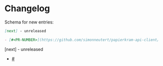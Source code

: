 # Changelog

Schema for new entries:

```markdown
[next] - unreleased

- [#<PR-NUMBER>](https://github.com/simonneutert/papierkram-api-client/pull/<PR-NUMBER>) <TITLE> [@<AUTHOR>](https://github.com/<AUTHOR>)
```

[next] - unreleased

- [#<PR-NUMBER>](https://github.com/simonneutert/papierkram-api-client/pull/<PR-NUMBER>) <TITLE> [@<AUTHOR>](https://github.com/<AUTHOR>)

[0.3.1] - 2024-09-24

Massive update in terms of dependencies and security vulnerabilities of npm packages.

[0.3.0] - 2024-01-26

### Updated

- [#66](https://github.com/simonneutert/papierkram-api-client/pull/66) npm audit ➡️ back to 0 dependencies. [@simonneutert](https://github.com/simonneutert)

### Added

- [#13](https://github.com/simonneutert/papierkram-api-client/pull/13) Adds writing endpoints for projects. [@simonneutert](https://github.com/simonneutert)

[0.2.4] - 2023-10-05

### Updated

Dependencies via @DependaBot.

### Added

- [#4](https://github.com/simonneutert/papierkram-api-client/pull/4) Adds ESLint and Prettier as part of CI. [@simonneutert](https://github.com/simonneutert)
- [#3](https://github.com/simonneutert/papierkram-api-client/pull/3) Implements a sanitizer for talkback tapes. [@simonneutert](https://github.com/simonneutert)

[0.2.1] - 2023-04-22

### Fixed

- Fixed Readme.md

[0.2.0] - 2023-04-22

All Endpoints are now available.
